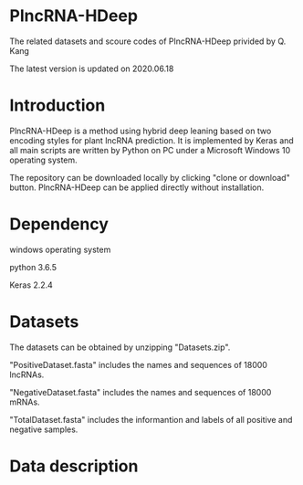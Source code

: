 # PlncRNA-HDeep
The related datasets and scoure codes of PlncRNA-HDeep privided by Q. Kang

The latest version is updated on 2020.06.18

# Introduction
PlncRNA-HDeep is a method using hybrid deep leaning based on two encoding styles for plant lncRNA prediction. It is implemented by Keras and all main scripts are written by Python on PC under a Microsoft Windows 10 operating system.

The repository can be downloaded locally by clicking "clone or download" button. PlncRNA-HDeep can be applied directly without installation.

# Dependency
windows operating system

python 3.6.5

Keras 2.2.4

# Datasets
The datasets can be obtained by unzipping "Datasets.zip".

"PositiveDataset.fasta" includes the names and sequences of 18000 lncRNAs.

"NegativeDataset.fasta" includes the names and sequences of 18000 mRNAs.

"TotalDataset.fasta" includes the informantion and labels of all positive and negative samples.

# Data description

